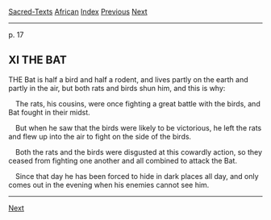 [Sacred-Texts](../../index) [African](../index) [Index](index) [Previous](yl12) [Next](yl14)

------------------------------------------------------------------------

<span id="page_17">p. 17</span>

## XI THE BAT

T<span class="small">HE</span> Bat is half a bird and half a rodent, and
lives partly on the earth and partly in the air, but both rats and birds
shun him, and this is why:

 The rats, his cousins, were once fighting a great battle with the
birds, and Bat fought in their midst.

 But when he saw that the birds were likely to be victorious, he left
the rats and flew up into the air to fight on the side of the birds.

 Both the rats and the birds were disgusted at this cowardly action, so
they ceased from fighting one another and all combined to attack the
Bat.

 Since that day he has been forced to hide in dark places all day, and
only comes out in the evening when his enemies cannot see him.

------------------------------------------------------------------------

[Next](yl14)
